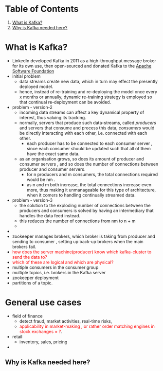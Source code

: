 # Table of Contents

1. [What is Kafka?](#what-kafka)
2. [Why is Kafka needed here?](#why-kafka)



# What is Kafka?<a name="what-kafka"></a>

- LinkedIn developed Kafka in 2011 as a high-throughput message broker for its own use, then open-sourced and donated Kafka to the [Apache Software Foundation](https://kafka.apache.org/)
- initial problem
  - data streams create new data, which in turn may effect the presently deployed model.
  - hence, instead of re-training and re-deploying the model once every x months or annually, dynamic re-training strategy is employed so that continual re-deployment can be avoided.
- problem - version-2
  - incoming data streams can affect a key dynamical property of interest, thus valuing its tracking.
  - normally, servers that produce such data-streams, called *producers* and servers that consume and process this data, *consumers* would be directly interacting with each other, i.e. connected with each other.
    - each producer has to be connected to each consumer server , since each consumer should be updated such that all of them have the exact same data.
  - as an organisation grows, so does its amount of producer and consumer servers , and so does the number of connections between producer and consumer servers.
    - for n producers and m consumers, the total connections required would be nm .
    - as n and m both increase, the total connections increase even more, thus making it unmanageable for this type of architecture, when it comers to handling continually streamed data.
- problem - version-3
  - the solution to the exploding number of connections between the producers and consumers is solved by having an intermediary that handles the data feed instead.
  - this reduces the number of connections from nm to n + m
  - 
- 
- zookeeper manages brokers, which broker is taking from producer and sending to consumer , setting up back-up brokers when the main brokers fail.
- <font color="red">how does the server machine(producer) know which kafka-cluster to send the data to?</font>
-  <font color="red">which of these are logical and which are physical?</font>
  - multiple consumers in the consumer group
  - multiple topics, i.e. brokers in the Kafka server
  - zookeeper deployment
  - partitions of a topic.





# General use cases<a name="usecases"></a>

- field of finance
  - detect fraud, market activities, real-time risks, 
  - <font color="red">applicability in market-making , or rather order matching engines in stock exchanges = ?</font>.
- retail
  - inventory, sales, pricing
- 









## Why is Kafka needed here?<a name="why-kafka"></a>